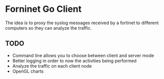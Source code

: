 # Forninet Go Client
The idea is to proxy the syslog messages received by a fortinet to
different computers so they can analyze the traffic.

## TODO

- Command line allows you to choose between client and server mode
- Better logging in order to now the activities being performed
- Analyze the traffic on each client node
- OpenGL charts
